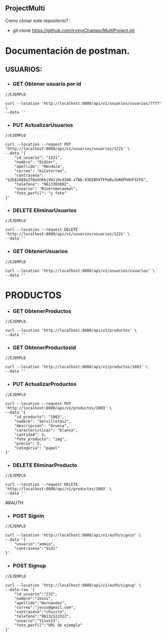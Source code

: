 ## ProjectMulti

<p>
Como clonar este repositorio? :</p>

- git clone https://github.com/irvingChampo/MultiProject.git 

# Documentación de postman.

## USUARIOS:
- ### **GET** Obtener usuario por id

``` 
//EJEMPLO 

curl --location 'http://localhost:8080/api/v1/usuarios/usuarios/7777' \
--data ''

```

- ### PUT ActualizarUsuarios

``` 
//EJEMPLO 

curl --location --request PUT 'http://localhost:8080/api/v1/usuarios/usuarios/1221' \
--data '{
    "id_usuario": "1221",
    "nombre": "Didier",
    "apellido": "Mendoza",
    "correo": "miCotorreo",
    "contrasena": "$2b$10$0sZfQokhKbjVHJjHcdZd8.xTNb.93EEBhXTFPwDuJUKKPhHUFSFFG",
    "telefono": "9613303802",
    "usuario": "Riversmecaemal",
    "foto_perfil": "y foto"
}'

```

- ### DELETE EliminarUsuarios

``` 
//EJEMPLO 

curl --location --request DELETE 'http://localhost:8080/api/v1/usuarios/usuarios/1221' \
--data ''

```

- ### GET ObtenerUsuarios

``` 
//EJEMPLO 

curl --location 'http://localhost:8080/api/v1/usuarios/usuarios' \
--data ''

```

# PRODUCTOS

- ### GET ObtenerProductos

``` 
//EJEMPLO 

curl --location 'http://localhost:8080/api/v1/productos' \
--data ''

```

- ### GET ObtenerProductosId

``` 
//EJEMPLO 

curl --location 'http://localhost:8080/api/v1/productos/1003' \
--data ''

```

- ### PUT ActualizarProductos

``` 
//EJEMPLO 

curl --location --request PUT 'http://localhost:8080/api/v1/productos/1003' \
--data '{
    "id_producto": "1003",
    "nombre": "Servilletas2",
    "descripcion": "Gruesa",
    "caracteristicas": "blanca",
    "cantidad": 3,
    "foto_producto": "img",
    "precio": 5,
    "categoria": "papel"
}'

```

- ### DELETE EliminarProducto

``` 
//EJEMPLO 

curl --location --request DELETE 'http://localhost:8080/api/v1/productos/1003' \
--data ''

```

##AUTH

- ### POST Signin

``` 
//EJEMPLO 

curl --location 'http://localhost:8080/api/v1/auth/signin' \
--data '{
    "usuario":"admin",
    "contrasena":"didi"
}'
```

- ### POST Signup

``` 
//EJEMPLO 

curl --location 'http://localhost:8080/api/v1/auth/signup' \
--data-raw '{
    "id_usuario":"232",
    "nombre":"Jesus",
    "apellido":"Hernandez",
    "correo":"jesus@gmail.com",
    "contrasena":"chusito",
    "telefono":"96132122312",
    "usuario":"Yisus23",
    "foto_perfil":"URL de ejemplo"
}'
```

